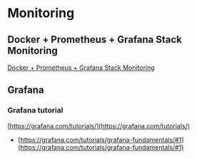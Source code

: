 # Monitoring

## Docker + Prometheus + Grafana Stack Monitoring

[Docker + Prometheus + Grafana Stack Monitoring](docker-prometheus-grafana.md)

## Grafana

### Grafana tutorial

[https://grafana.com/tutorials/](https://grafana.com/tutorials/)

* [https://grafana.com/tutorials/grafana-fundamentals/#1](https://grafana.com/tutorials/grafana-fundamentals/#1)